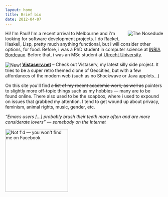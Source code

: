 ```yaml
---
layout: home
title: Brief bio
date: 2012-04-07
---
```


<img alt="The Nosedude" src="/images/noseman.jpg" style="float: right; margin-left: 25px; margin-bottom: 10px;" />

<p>Hi!  I'm Paul!  I'm a recent arrival to Melbourne and i'm looking
for software development projects.  I do Racket, Haskell, Lisp, pretty
much anything functional, but i will consider other options, for food.
Before, i was a PhD student in computer science at
  <a href="http://people.bordeaux.inria.fr/pwalt">INRIA Bordeaux</a>.
  Before that, i was an MSc student
  at <a href="http://www.staff.science.uu.nl/~swier004/">Utrecht
  University</a>.</p>

<p>
  <img alt="New!" src="/images/new.gif" style="vertical-align: middle; margin: 0;" />
  <strong><a href="https://www.vistaserv.net/">Vistaserv.net</a></strong>
  &ndash; Check out Vistaserv, my latest silly side project.  It tries
  to be a super retro themed clone of Geocities, but with a few
  affordances of the modern web (such as no Shockwave or Java
  applets...)
</p>

<p>On this site you'll find <strike>a list of my recent academic work,
    as well as</strike> pointers to slightly more off-topic things
    such as my hobbies &mdash; many are to be found online. There also
    used to be the soapbox, where i used to expound on issues that
    grabbed my attention. I tend to get wound up about privacy,
    feminism, animal rights, music, gender, etc.</p>

<p><em>“Emacs users [...] probably brush their teeth more often and
are more considerate lovers” &mdash; somebody on the Internet</em></p>

<p><a href="https://www.fsf.org/fb"><img src="/images/no-facebook-me.png"
alt="Not f'd — you won't find me on Facebook" style="width:200px;" /></a></p>
